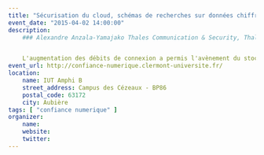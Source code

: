 ```yaml
---
title: "Sécurisation du cloud, schémas de recherches sur données chiffrées avancés"
event_date: "2015-04-02 14:00:00"
description:
    ### Alexandre Anzala-Yamajako Thales Communication & Security, Thales Paris, France    


    L'augmentation des débits de connexion a permis l'avènement du stockage de données dans le cloud qui offre de nouvelles perspectives aux utilisateurs tout en créant des problématiques complexes de sécurité liées à l'hébergement de données sensibles sur un serveur distant qui n'est pas nécessairement de confiance. Un schéma de recherche sur données chiffrées propose à un client de stocker ses données sur un serveur en dehors de son périmètre de confiance tout en conservant la possibilité d'effectuer des recherches sur ces données. La propriété de sécurité que l'on cherche à atteindre est que le serveur distant opère sans découvrir ni les requêtes ni leurs réponses. On se propose dans cet exposé de présenter les différentes techniques permettant d'atteindre ces objectifs ainsi que la gageure que représente leur mise en œuvre efficace. 
event_url: http://confiance-numerique.clermont-universite.fr/
location:
    name: IUT Amphi B
    street_address: Campus des Cézeaux - BP86
    postal_code: 63172
    city: Aubière
tags: [ "confiance numerique" ]
organizer:
    name:
    website:
    twitter:
---
```

